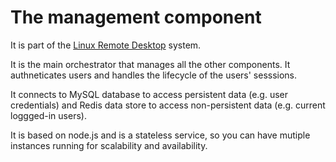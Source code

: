 # The management component

It is part of the [Linux Remote Desktop](https://github.com/nubosoftware/linux-remote-desktop) system.

It is the main orchestrator that manages all the other components. It authneticates users and handles the lifecycle of the users' sesssions.

It connects to MySQL database to access persistent data (e.g. user credentials) and Redis data store to access non-persistent data (e.g. current loggged-in users).

It is based on node.js and is a stateless service, so you can have mutiple instances running for scalability and availability.
